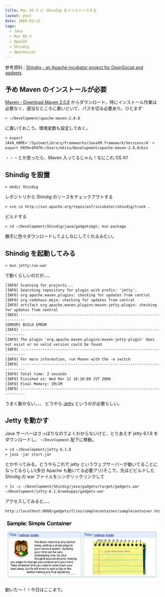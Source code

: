 ```yaml
---
title: Mac OS X に Shindig をインストールする
layout: post
date: 2008-03-12
tags:
  - Java
  - Mac OS X
  - OpenID
  - Shindig
  - OpenSocial
---
```


参考資料 : [Shindig - an Apache incubator project for OpenSocial and gadgets](http://incubator.apache.org/shindig/)

## 予め Maven のインストールが必要

[Maven - Download Maven 2.0.8](http://maven.apache.org/download.html) からダウンロード。特にインストール作業は必要なく、適当なところに置いといて、パスを切る必要あり。ひとまず

```shell
> ~/Development/apache-maven-2.0.8
```

に置いておこう。環境変数も設定しておく。

```shell
> export JAVA_HOME='/System/Library/Frameworks/JavaVM.framework/Versions/A' > export PATH=$PATH:/Users/ekita/Development/apache-maven-2.0.8/bin
```

・・・とか思ったら、Maven 入ってるじゃん！なにこれ OS X!!

## Shindig を設置

```shell
> mkdir Shindig
```

レポジトリから Shindig のソースをチェックアウトする

```shell
> svn co http://svn.apache.org/repos/asf/incubator/shindig/trunk .
```

ビルドする

```shell
> cd ~/Development/Shindig/java/gadgets&gt; mvn package
```

勝手に色々ダウンロードしてよしなにしてくれるみたい。

## Shindig を起動してみる

```shell
> mvn jetty:run-war
```

で動くらしいのだが、、、

```shell
[INFO] Scanning for projects...
[INFO] Searching repository for plugin with prefix: 'jetty'.
[INFO] org.apache.maven.plugins: checking for updates from central
[INFO] org.codehaus.mojo: checking for updates from central
[INFO] artifact org.apache.maven.plugins:maven-jetty-plugin: checking for updates from central
[INFO] ------------------------------------------------------------------------
[ERROR] BUILD ERROR
[INFO] ------------------------------------------------------------------------
[INFO] The plugin 'org.apache.maven.plugins:maven-jetty-plugin' does not exist or no valid version could be found
[INFO] ------------------------------------------------------------------------
[INFO] For more information, run Maven with the -e switch
[INFO] ------------------------------------------------------------------------
[INFO] Total time: 2 seconds
[INFO] Finished at: Wed Mar 12 16:18:09 JST 2008
[INFO] Final Memory: 1M/2M
[INFO] ------------------------------------------------------------------------
```

うまく動かない、、、 どうやら [Jetty](http://jetty.mortbay.org/maven-plugin/index.html) というのが必要らしい。

## Jetty を動かす

Java サーバーはさっぱりなのでよくわからないけど、とりあえず jetty-6.1.8 をダウンロードし、 `~/Development` 配下に移動。

```shell
> cd ~/Development/jetty-6.1.8
> java -jar start.jar
```

とかやってみる。どうやらこれで jetty というウェブサーバーが動いてることになってるらしい(多分 Apache も動いてる必要アリ)そこで、先ほどビルドした Shindig の war ファイルをシンボリックリンクして

```shell
> ln -s ~/Development/Shindig/java/gadgets/target/gadgets.war ~/Development/jetty-6.1.8/webapps/gadgets.war
```

アクセスしてみると、、、

```shell
http://localhost:8080/gadgets/files/samplecontainer/samplecontainer.html
```

![Shindig](/images/2008/03/shindig.jpg)

動いた〜！！今日はここまで。
